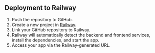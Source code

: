 ## Deployment to Railway

1. Push the repository to GitHub.
2. Create a new project in [Railway](https://railway.app).
3. Link your GitHub repository to Railway.
4. Railway will automatically detect the backend and frontend services, install the dependencies, and start the app.
5. Access your app via the Railway-generated URL.

